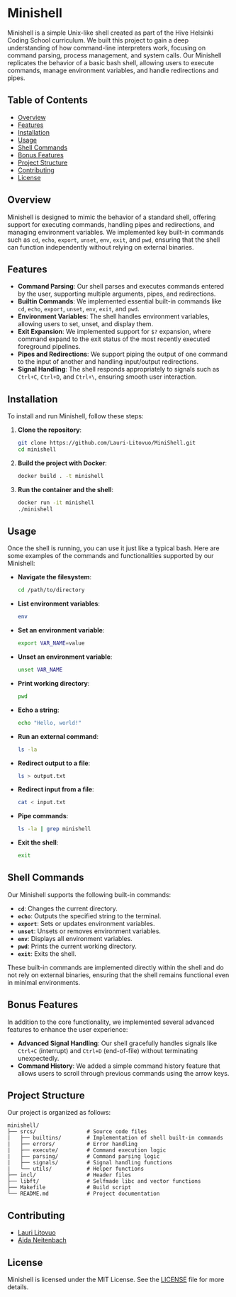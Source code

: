 # Minishell

Minishell is a simple Unix-like shell created as part of the Hive Helsinki Coding School curriculum. We built this project to gain a deep understanding of how command-line interpreters work, focusing on command parsing, process management, and system calls. Our Minishell replicates the behavior of a basic bash shell, allowing users to execute commands, manage environment variables, and handle redirections and pipes.

## Table of Contents
- [Overview](#overview)
- [Features](#features)
- [Installation](#installation)
- [Usage](#usage)
- [Shell Commands](#shell-commands)
- [Bonus Features](#bonus-features)
- [Project Structure](#project-structure)
- [Contributing](#contributing)
- [License](#license)

## Overview

Minishell is designed to mimic the behavior of a standard shell, offering support for executing commands, handling pipes and redirections, and managing environment variables. We implemented key built-in commands such as `cd`, `echo`, `export`, `unset`, `env`, `exit`, and `pwd`, ensuring that the shell can function independently without relying on external binaries.

## Features

- **Command Parsing**: Our shell parses and executes commands entered by the user, supporting multiple arguments, pipes, and redirections.
- **Builtin Commands**: We implemented essential built-in commands like `cd`, `echo`, `export`, `unset`, `env`, `exit`, and `pwd`.
- **Environment Variables**: The shell handles environment variables, allowing users to set, unset, and display them.
- **Exit Expansion**: We implemented support for `$?` expansion, where command expand to the exit status of the most recently executed foreground pipelines.
- **Pipes and Redirections**: We support piping the output of one command to the input of another and handling input/output redirections.
- **Signal Handling**: The shell responds appropriately to signals such as `Ctrl+C`, `Ctrl+D`, and `Ctrl+\`, ensuring smooth user interaction.

## Installation

To install and run Minishell, follow these steps:

1. **Clone the repository**:
   ```bash
   git clone https://github.com/Lauri-Litovuo/MiniShell.git
   cd minishell
2. **Build the project with Docker**:
   ```bash
   docker build . -t minishell
3. **Run the container and the shell**:
   ```bash
   docker run -it minishell
   ./minishell

## Usage

Once the shell is running, you can use it just like a typical bash. Here are some examples of the commands and functionalities supported by our Minishell:

- **Navigate the filesystem**:
  ```bash
  cd /path/to/directory
  ```

- **List environment variables**:
  ```bash
  env
  ```

- **Set an environment variable**:
  ```bash
  export VAR_NAME=value
  ```

- **Unset an environment variable**:
  ```bash
  unset VAR_NAME
  ```

- **Print working directory**:
  ```bash
  pwd
  ```

- **Echo a string**:
  ```bash
  echo "Hello, world!"
  ```

- **Run an external command**:
  ```bash
  ls -la
  ```

- **Redirect output to a file**:
  ```bash
  ls > output.txt
  ```

- **Redirect input from a file**:
  ```bash
  cat < input.txt
  ```

- **Pipe commands**:
  ```bash
  ls -la | grep minishell
  ```

- **Exit the shell**:
  ```bash
  exit
  ```

## Shell Commands

Our Minishell supports the following built-in commands:

- **`cd`**: Changes the current directory.
- **`echo`**: Outputs the specified string to the terminal.
- **`export`**: Sets or updates environment variables.
- **`unset`**: Unsets or removes environment variables.
- **`env`**: Displays all environment variables.
- **`pwd`**: Prints the current working directory.
- **`exit`**: Exits the shell.

These built-in commands are implemented directly within the shell and do not rely on external binaries, ensuring that the shell remains functional even in minimal environments.

## Bonus Features

In addition to the core functionality, we implemented several advanced features to enhance the user experience:

- **Advanced Signal Handling**: Our shell gracefully handles signals like `Ctrl+C` (interrupt) and `Ctrl+D` (end-of-file) without terminating unexpectedly.
- **Command History**: We added a simple command history feature that allows users to scroll through previous commands using the arrow keys.

## Project Structure

Our project is organized as follows:

```
minishell/
├── srcs/                # Source code files
|	├── builtins/        # Implementation of shell built-in commands
|	├── errors/          # Error handling
|	├── execute/         # Command execution logic
|	├── parsing/         # Command parsing logic
|	├── signals/         # Signal handling functions
|	└── utils/           # Helper functions
├── incl/                # Header files
├── libft/               # Selfmade libc and vector functions
├── Makefile             # Build script
└── README.md            # Project documentation
```

## Contributing

- [Lauri Litovuo](https://github.com/Lauri-Litovuo)
- [Aida Neitenbach](https://github.com/aneitenb)

## License

Minishell is licensed under the MIT License. See the [LICENSE](LICENSE) file for more details.
```

